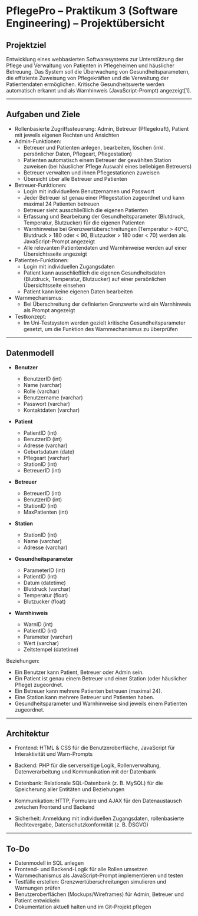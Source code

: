# PflegePro – Praktikum 3 (Software Engineering) – Projektübersicht

## Projektziel

Entwicklung eines webbasierten Softwaresystems zur Unterstützung der Pflege und Verwaltung von Patienten in Pflegeheimen und häuslicher Betreuung. Das System soll die Überwachung von Gesundheitsparametern, die effiziente Zuweisung von Pflegekräften und die Verwaltung der Patientendaten ermöglichen. Kritische Gesundheitswerte werden automatisch erkannt und als Warnhinweis (JavaScript-Prompt) angezeigt[1].

---

## Aufgaben und Ziele

- Rollenbasierte Zugriffssteuerung: Admin, Betreuer (Pflegekraft), Patient mit jeweils eigenen Rechten und Ansichten
- Admin-Funktionen:
  - Betreuer und Patienten anlegen, bearbeiten, löschen (inkl. persönlicher Daten, Pflegeart, Pflegestation)
  - Patienten automatisch einem Betreuer der gewählten Station zuweisen (bei häuslicher Pflege Auswahl eines beliebigen Betreuers)
  - Betreuer verwalten und ihnen Pflegestationen zuweisen
  - Übersicht über alle Betreuer und Patienten
- Betreuer-Funktionen:
  - Login mit individuellem Benutzernamen und Passwort
  - Jeder Betreuer ist genau einer Pflegestation zugeordnet und kann maximal 24 Patienten betreuen
  - Betreuer sieht ausschließlich die eigenen Patienten
  - Erfassung und Bearbeitung der Gesundheitsparameter (Blutdruck, Temperatur, Blutzucker) für die eigenen Patienten
  - Warnhinweise bei Grenzwertüberschreitungen (Temperatur > 40°C, Blutdruck > 180 oder < 90, Blutzucker > 180 oder < 70) werden als JavaScript-Prompt angezeigt
  - Alle relevanten Patientendaten und Warnhinweise werden auf einer Übersichtsseite angezeigt
- Patienten-Funktionen:
  - Login mit individuellen Zugangsdaten
  - Patient kann ausschließlich die eigenen Gesundheitsdaten (Blutdruck, Temperatur, Blutzucker) auf einer persönlichen Übersichtsseite einsehen
  - Patient kann keine eigenen Daten bearbeiten
- Warnmechanismus:
  - Bei Überschreitung der definierten Grenzwerte wird ein Warnhinweis als Prompt angezeigt
- Testkonzept:
  - Im Uni-Testsystem werden gezielt kritische Gesundheitsparameter gesetzt, um die Funktion des Warnmechanismus zu überprüfen

---

## Datenmodell

- **Benutzer**
  - BenutzerID (int)
  - Name (varchar)
  - Rolle (varchar)
  - Benutzername (varchar)
  - Passwort (varchar)
  - Kontaktdaten (varchar)

- **Patient**
  - PatientID (int)
  - BenutzerID (int)
  - Adresse (varchar)
  - Geburtsdatum (date)
  - Pflegeart (varchar)
  - StationID (int)
  - BetreuerID (int)

- **Betreuer**
  - BetreuerID (int)
  - BenutzerID (int)
  - StationID (int)
  - MaxPatienten (int)

- **Station**
  - StationID (int)
  - Name (varchar)
  - Adresse (varchar)

- **Gesundheitsparameter**
  - ParameterID (int)
  - PatientID (int)
  - Datum (datetime)
  - Blutdruck (varchar)
  - Temperatur (float)
  - Blutzucker (float)

- **Warnhinweis**
  - WarnID (int)
  - PatientID (int)
  - Parameter (varchar)
  - Wert (varchar)
  - Zeitstempel (datetime)

Beziehungen:
- Ein Benutzer kann Patient, Betreuer oder Admin sein.
- Ein Patient ist genau einem Betreuer und einer Station (oder häuslicher Pflege) zugeordnet.
- Ein Betreuer kann mehrere Patienten betreuen (maximal 24).
- Eine Station kann mehrere Betreuer und Patienten haben.
- Gesundheitsparameter und Warnhinweise sind jeweils einem Patienten zugeordnet.

---

## Architektur

- Frontend: HTML & CSS für die Benutzeroberfläche, JavaScript für Interaktivität und Warn-Prompts

- Backend: PHP für die serverseitige Logik, Rollenverwaltung, Datenverarbeitung und Kommunikation mit der Datenbank

- Datenbank: Relationale SQL-Datenbank (z. B. MySQL) für die Speicherung aller Entitäten und Beziehungen

- Kommunikation: HTTP, Formulare und AJAX für den Datenaustausch zwischen Frontend und Backend

- Sicherheit: Anmeldung mit individuellen Zugangsdaten, rollenbasierte Rechtevergabe, Datenschutzkonformität (z. B. DSGVO)

---

## To-Do

- Datenmodell in SQL anlegen
- Frontend- und Backend-Logik für alle Rollen umsetzen
- Warnmechanismus als JavaScript-Prompt implementieren und testen
- Testfälle erstellen: Grenzwertüberschreitungen simulieren und Warnungen prüfen
- Benutzeroberflächen (Mockups/Wireframes) für Admin, Betreuer und Patient entwickeln
- Dokumentation aktuell halten und im Git-Projekt pflegen
